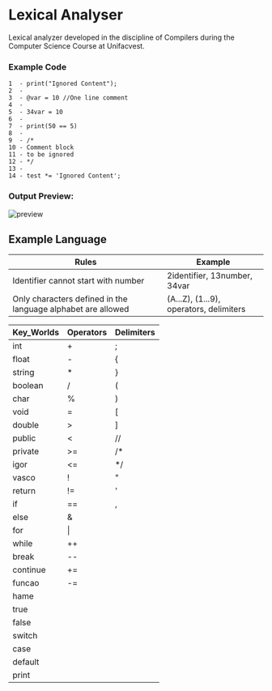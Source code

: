 # Lexical Analyser
Lexical analyzer developed in the discipline of Compilers during the Computer Science Course at Unifacvest. 

### Example Code
```
1  - print("Ignored Content");
2  - 
3  - @var = 10 //One line comment
4  - 
5  - 34var = 10
6  - 
7  - print(50 == 5)
8  - 
9  - /*
10 - Comment block
11 - to be ignored
12 - */
13 - 
14 - test *= 'Ignored Content';
```

 ### Output Preview:
![preview](https://github.com/edersonhs/Lexical_Analyser/blob/master/images/Output-Preview.png?raw=true)


## Example Language
| **Rules**                                                    | **Example**                             |
|--------------------------------------------------------------|-----------------------------------------|
| Identifier cannot start with number                          | 2identifier, 13number, 34var            |
| Only characters defined in the language alphabet are allowed | (A...Z), (1...9), operators, delimiters |

| **Key_Worlds** | **Operators** | **Delimiters** |
|----------------|---------------|----------------|
|       int      |       +       |        ;       |
|      float     |       -       |        {       |
|     string     |       *       |        }       |
|     boolean    |       /       |        (       |
|      char      |       %       |        )       |
|      void      |       =       |        [       |
|     double     |       >       |        ]       |
|     public     |       <       |       //       |
|     private    |       >=      |       /*       |
|      igor      |       <=      |       */       |
|      vasco     |       !       |        "       |
|     return     |       !=      |        '       |
|       if       |       ==      |        ,       |
|      else      |       &       |                |
|       for      |       \|      |                |
|      while     |       ++      |                |
|      break     |       --      |                |
|    continue    |       +=      |                |
|     funcao     |       -=      |                |
|      hame      |               |                |
|      true      |               |                |
|      false     |               |                |
|     switch     |               |                |
|      case      |               |                |
|     default    |               |                |
|      print     |               |                |
